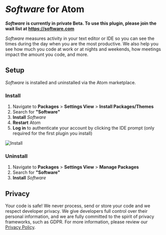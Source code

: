 # *Software* for Atom

***Software* is currently in private Beta. To use this plugin, please join the wait list at https://software.com**

*Software* measures activity in your text editor or IDE so you can see the times during the day when you are the most productive. We also help you see how much you code at work or at nights and weekends, how meetings impact the amount you code, and more. 

## Setup

*Software* is installed and uninstalled via the Atom marketplace.

<!--- Begin: setup --->

### Install

1. Navigate to **Packages** > **Settings View** > **Install Packages/Themes**
2. Search for **"Software"**
3. **Install** *Software*
4. **Restart** Atom
5. **Log in** to authenticate your account by clicking the IDE prompt (only required for the first plugin you install)

![Install](https://user-images.githubusercontent.com/27828739/41501250-99e740f6-7155-11e8-968f-f329cbaf3d1d.gif)

### Uninstall

1. Navigate to **Packages** > **Settings View** > **Manage Packages**
2. Search for **"Software"**
3. **Install** *Software*

<!--- End: setup --->

## Privacy

Your code is safe! We never process, send or store your code and we respect developer privacy. We give developers full control over their personal information, and we are fully committed to the spirit of privacy frameworks, such as GDPR. For more information, please review our [Privacy Policy](https://software.com/privacy-policy).
